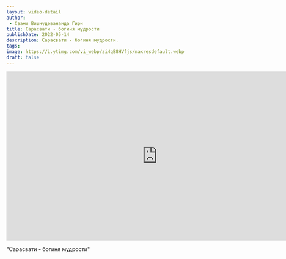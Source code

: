 ```yaml
---
layout: video-detail
author:
 - Свами Вишнудевананда Гири
title: Сарасвати - богиня мудрости
publishDate: 2022-05-14
description: Сарасвати - богиня мудрости. 
tags: 
image: https://i.ytimg.com/vi_webp/zi4qB8HVfjs/maxresdefault.webp
draft: false
---
```


<iframe width="790" height="444" src="https://www.youtube.com/embed/zi4qB8HVfjs" frameborder="0" allowfullscreen=""></iframe> 

  "Сарасвати - богиня мудрости"

  

 
